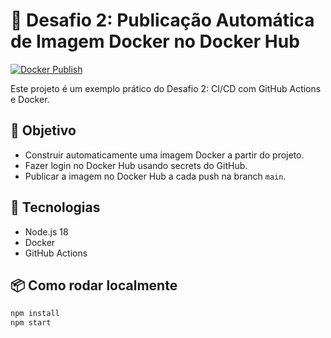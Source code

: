 # 🚀 Desafio 2: Publicação Automática de Imagem Docker no Docker Hub

[![Docker Publish](https://github.com/odevthomas/docker-node-publish/actions/workflows/docker-publish.yml/badge.svg)](https://github.com/odevthomas/docker-node-publish/actions/workflows/docker-publish.yml)

Este projeto é um exemplo prático do Desafio 2: CI/CD com GitHub Actions e Docker.

## 🧩 Objetivo

- Construir automaticamente uma imagem Docker a partir do projeto.
- Fazer login no Docker Hub usando secrets do GitHub.
- Publicar a imagem no Docker Hub a cada push na branch `main`.

## 🔧 Tecnologias

- Node.js 18
- Docker
- GitHub Actions

## 📦 Como rodar localmente

```bash
npm install
npm start
